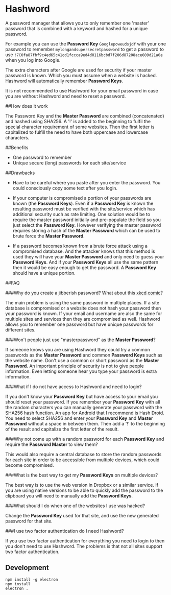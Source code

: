 # Hashword

A password manager that allows you to only remember one 'master' password that is combined with a keyword and hashed for a unique password.

For example you can use the **Password Key** ```Googlepoweudsjdf``` with your one password to remember ```mylongandsupersecretpassword``` to get a password to use ```!7C0fa87fbf9c4ed65c41cd1fccca9ed4d0116bcbd7f206d87208ace609d21a0e``` when you log into Google.

The extra characters after Google are used for security if your master password is known. Which you must assume when a website is hacked. Hashword will automatically remember **Password Keys**.

It is not recommended to use Hashword for your email password in case you are without Hashword and need to reset a password.

##How does it work

The Password Key and the **Master Password** are combined (concatenated) and hashed using SHA256. A '!' is added to the beginning to fulfil the special character requirement of some websites. Then the first letter is capitalized to fulfill the need to have both uppercase and lowercase characters.

##Benefits

- One password to remember
- Unique secure (long) passwords for each site/service

##Drawbacks

- Have to be careful where you paste after you enter the password. You could consciously copy some text after you login.
- If your computer is compromised a portion of your passwords are known (the **Password Keys**). Even if a **Password Key** is known the resulting password must be verified with the site/service which has additional security such as rate limiting. One solution would be to require the master password initially and pre-populate the field so you just select the **Password Key**. However verifying the master password requires storing a hash of the **Master Password** which can be used to brute force the **Master Password**.

- If a password becomes known from a brute force attack using a compromised database. And the attacker knows that this method is used they will have your **Master Password** and only need to guess your **Password Keys**. And if your **Password Keys** all use the same pattern then it would be easy enough to get the password. A **Password Key** should have a unique portion.

##FAQ

###Why do you create a jibberish password? What about this [xkcd comic](https://xkcd.com/936/)?

The main problem is using the same password in multiple places. If a site database is compromised or a website does not hash your password then your password is known. If your email and username are also the same for multiple sites and services then they are compromised as well. Hashword allows you to remember one password but have unique passwords for different sites.

###Won't people just use "masterpassword" as the **Master Password**?

If someone knows you are using Hashword they could try a common passwords as the **Master Password** and common **Password Keys** such as the website name. Don't use a common or short password as the **Master Password**. An important principle of security is not to give people information. Even letting someone hear you type your password is extra information.

###What if I do not have access to Hashword and need to login?

If you don't know your **Password Key** but have access to your email you should reset your password. If you remember your **Password Key** with all the random characters you can manually generate your password with the SHA256 hash function. An app for Android that I recommend is Hash Droid. You need to select SHA256 and enter your **Password Key** and **Master Password** without a space in between them. Then add a '!' to the beginning of the result and capitalize the first letter of the result.

###Why not come up with a random password for each **Password Key** and require the **Password Master** to view them?

This would also require a central database to store the random passwords for each site in order to be accessible from multiple devices, which could become compromised.

###What is the best way to get my **Password Keys** on multiple devices?

The best way is to use the web version in Dropbox or a similar service. If you are using native versions to be able to quickly add the password to the clipboard you will need to manually add the **Password Keys**.

###What should I do when one of the websites I use was hacked?

Change the **Password Key** used for that site, and use the new generated password for that site.

###I use two factor authentication do I need Hashword?

If you use two factor authentication for everything you need to login to then you don't need to use Hashword. The problems is that not all sites support two factor authentication.

## Development

```shell
npm install -g electron
npm install
electron .
```
